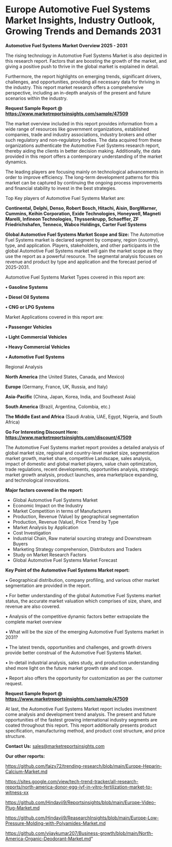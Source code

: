 # Europe Automotive Fuel Systems Market Insights, Industry Outlook, Growing Trends and Demands 2031

<Strong> Automotive Fuel Systems Market Overview 2025 - 2031</strong>

The rising technology in Automotive Fuel Systems Market is also depicted in this research report. Factors that are boosting the growth of the market, and giving a positive push to thrive in the global market is explained in detail.

Furthermore, the report highlights on emerging trends, significant drivers, challenges, and opportunities, providing all necessary data for thriving in the industry. This report market research offers a comprehensive perspective, including an in-depth analysis of the present and future scenarios within the industry.

<strong>Request Sample Report @ <a href=https://www.marketreportsinsights.com/sample/47509>https://www.marketreportsinsights.com/sample/47509</a></strong>

The market overview included in this report provides information from a wide range of resources like government organizations, established companies, trade and industry associations, industry brokers and other such regulatory and non-regulatory bodies. The data acquired from these organizations authenticate the Automotive Fuel Systems research report, thereby aiding the clients in better decision making. Additionally, the data provided in this report offers a contemporary understanding of the market dynamics.

The leading players are focusing mainly on technological advancements in order to improve efficiency. The long-term development patterns for this market can be captured by continuing the ongoing process improvements and financial stability to invest in the best strategies.

Top Key players of Automotive Fuel Systems Market are:

<strong>Continental, Delphi, Denso, Robert Bosch, Hitachi, Aisin, BorgWarner, Cummins, Keihin Corporation, Exide Technologies, Honeywell, Magneti Marelli, Infineon Technologies, Thyssenkrupp, Schaeffler, ZF Friedrichshafen, Tenneco, Wabco Holdings, Carter Fuel Systems</strong>

<strong><b>Global Automotive Fuel Systems Market Scope and Size:</b></strong>
The Automotive Fuel Systems market is declared segment by company, region (country), type, and application. Players, stakeholders, and other participants in the global Automotive Fuel Systems market will gain the market scope as they use the report as a powerful resource. The segmental analysis focuses on revenue and product by type and application and the forecast period of 2025-2031.

Automotive Fuel Systems Market Types covered in this report are:

<strong>•  Gasoline Systems

•  Diesel Oil Systems

•  CNG or LPG Systems</strong>

Market Applications covered in this report are:

<strong>•  Passenger Vehicles

•  Light Commercial Vehicles

•  Heavy Commercial Vehicles

•  Automotive Fuel Systems</strong> 

Regional Analysis

<strong>North America</strong> (the United States, Canada, and Mexico)

<strong>Europe</strong> (Germany, France, UK, Russia, and Italy)

<strong>Asia-Pacific</strong> (China, Japan, Korea, India, and Southeast Asia)

<strong>South America</strong> (Brazil, Argentina, Colombia, etc.)

<strong>The Middle East and Africa</strong> (Saudi Arabia, UAE, Egypt, Nigeria, and South Africa)

<strong>Go For Interesting Discount Here: <a href=https://www.marketreportsinsights.com/discount/47509>https://www.marketreportsinsights.com/discount/47509</a></strong>

The Automotive Fuel Systems market report provides a detailed analysis of global market size, regional and country-level market size, segmentation market growth, market share, competitive Landscape, sales analysis, impact of domestic and global market players, value chain optimization, trade regulations, recent developments, opportunities analysis, strategic market growth analysis, product launches, area marketplace expanding, and technological innovations.

<strong><b>Major factors covered in the report:</b></strong>
<ul>
  <li>Global Automotive Fuel Systems Market </li>
  <li>Economic Impact on the Industry</li>
  <li>Market Competition in terms of Manufacturers</li>
  <li>Production, Revenue (Value) by geographical segmentation</li>
  <li>Production, Revenue (Value), Price Trend by Type</li>
  <li>Market Analysis by Application</li>
  <li>Cost Investigation</li>
  <li>Industrial Chain, Raw material sourcing strategy and Downstream Buyers</li>
  <li>Marketing Strategy comprehension, Distributors and Traders</li>
  <li>Study on Market Research Factors</li>
  <li>Global Automotive Fuel Systems Market Forecast</li>
</ul>

<strong><b>Key Point of the Automotive Fuel Systems Market report:</b></strong>

• Geographical distribution, company profiling, and various other market segmentation are provided in the report.

• For better understanding of the global Automotive Fuel Systems market status, the accurate market valuation which comprises of size, share, and revenue are also covered.

• Analysis of the competitive dynamic factors better extrapolate the complete market overview

• What will be the size of the emerging Automotive Fuel Systems market in 2031?

• The latest trends, opportunities and challenges, and growth drivers provide better construal of the Automotive Fuel Systems Market.

• In-detail industrial analysis, sales study, and production understanding shed more light on the future market growth rate and scope.

• Report also offers the opportunity for customization as per the customer request.

<strong>Request Sample Report @ <a href=https://www.marketreportsinsights.com/sample/47509>https://www.marketreportsinsights.com/sample/47509</a></strong>

At last, the Automotive Fuel Systems Market report includes investment come analysis and development trend analysis. The present and future opportunities of the fastest growing international industry segments are coated throughout this report. This report additionally presents product specification, manufacturing method, and product cost structure, and price structure.

<strong>Contact Us:</strong>
sales@marketreportsinsights.com

<strong>Our other reports:</strong>

<a href=https://github.com/faizy72/trending-research/blob/main/Europe-Heparin-Calcium-Market.md>https://github.com/faizy72/trending-research/blob/main/Europe-Heparin-Calcium-Market.md</a>

<a href=https://sites.google.com/view/tech-trend-tracker/all-research-reports/north-america-donor-egg-ivf-in-vitro-fertilization-market-to-witness-xx>https://sites.google.com/view/tech-trend-tracker/all-research-reports/north-america-donor-egg-ivf-in-vitro-fertilization-market-to-witness-xx</a>

<a href=https://github.com/Hindavii9/Reportsinsights/blob/main/Europe-Video-Plug-Market.md>https://github.com/Hindavii9/Reportsinsights/blob/main/Europe-Video-Plug-Market.md</a>

<a href=https://github.com/Hindavii9/ReasearchInsights/blob/main/Europe-Low-Pressure-Molding-with-Polyamides-Market.md>https://github.com/Hindavii9/ReasearchInsights/blob/main/Europe-Low-Pressure-Molding-with-Polyamides-Market.md</a>

<a href=https://github.com/vijaykumar207/Business-growth/blob/main/North-America-Organic-Deodorant-Market.md>https://github.com/vijaykumar207/Business-growth/blob/main/North-America-Organic-Deodorant-Market.md</a>"
